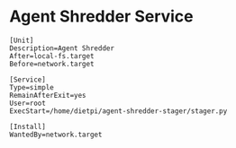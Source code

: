 # Agent Shredder Service


``` systemd title="/etc/systemd/system/agent-shredder.service"
[Unit]
Description=Agent Shredder
After=local-fs.target
Before=network.target

[Service]
Type=simple
RemainAfterExit=yes
User=root
ExecStart=/home/dietpi/agent-shredder-stager/stager.py

[Install]
WantedBy=network.target

```